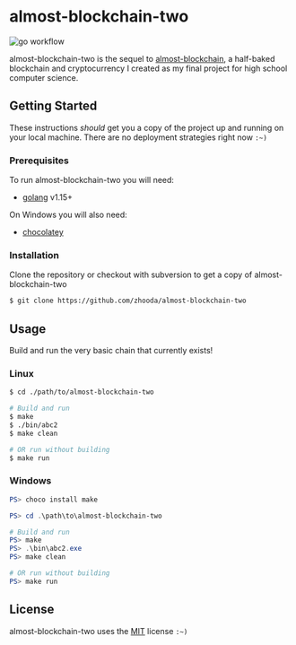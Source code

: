 # almost-blockchain-two

![go workflow](https://github.com/zhooda/almost-blockchain-two/workflows/Go/badge.svg)

almost-blockchain-two is the sequel to [almost-blockchain](https://github.com/zhooda/almost-blockchain), a half-baked blockchain and cryptocurrency I created as my final project for high school computer science. 

## Getting Started

These instructions *should* get you a copy of the project up and running
on your local machine. There are no deployment strategies right now `:~)`

### Prerequisites

To run almost-blockchain-two you will need:

- [golang](https://golang.org/) v1.15+

On Windows you will also need:

- [chocolatey](https://chocolatey.org/)

### Installation

Clone the repository or checkout with subversion to get a copy of almost-blockchain-two

```bash
$ git clone https://github.com/zhooda/almost-blockchain-two
```

## Usage

Build and run the very basic chain that currently exists!

### Linux

```bash
$ cd ./path/to/almost-blockchain-two

# Build and run
$ make
$ ./bin/abc2
$ make clean

# OR run without building
$ make run
```

### Windows

```powershell
PS> choco install make

PS> cd .\path\to\almost-blockchain-two

# Build and run
PS> make
PS> .\bin\abc2.exe
PS> make clean

# OR run without building
PS> make run
```

## License
almost-blockchain-two uses the [MIT](https://choosealicense.com/licenses/mit/) license `:~)`
